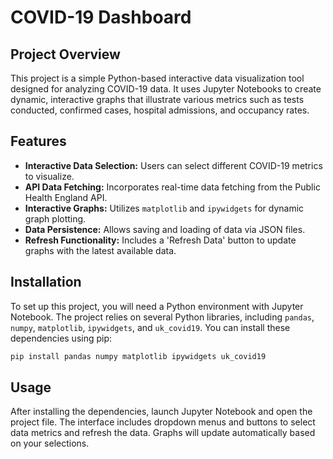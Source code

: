 # COVID-19 Dashboard

## Project Overview
This project is a simple Python-based interactive data visualization tool designed for analyzing COVID-19 data. It uses Jupyter Notebooks to create dynamic, interactive graphs that illustrate various metrics such as tests conducted, confirmed cases, hospital admissions, and occupancy rates.

## Features
- **Interactive Data Selection:** Users can select different COVID-19 metrics to visualize.
- **API Data Fetching:** Incorporates real-time data fetching from the Public Health England API.
- **Interactive Graphs:** Utilizes `matplotlib` and `ipywidgets` for dynamic graph plotting.
- **Data Persistence:** Allows saving and loading of data via JSON files.
- **Refresh Functionality:** Includes a 'Refresh Data' button to update graphs with the latest available data.

## Installation
To set up this project, you will need a Python environment with Jupyter Notebook. The project relies on several Python libraries, including `pandas`, `numpy`, `matplotlib`, `ipywidgets`, and `uk_covid19`. You can install these dependencies using pip:
```bash
pip install pandas numpy matplotlib ipywidgets uk_covid19
```

## Usage
After installing the dependencies, launch Jupyter Notebook and open the project file. The interface includes dropdown menus and buttons to select data metrics and refresh the data. Graphs will update automatically based on your selections.